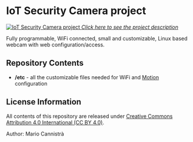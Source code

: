 IoT Security Camera project
==================

[![IoT Security Camera project](https://hackster.imgix.net/uploads/cover_image/file/57194/P1010476.JPG)
*Click here to see the project description*](https://www.hackster.io/mariocannistra/iot-security-camera)

Fully programmable, WiFi connected, small and customizable, Linux based webcam with web configuration/access.

Repository Contents
-------------------
* **/etc** - all the customizable files needed for WiFi and [Motion](http://www.lavrsen.dk/foswiki/bin/view/Motion/WebHome) configuration

License Information
-------------------

All contents of this repository are released under [Creative Commons Attribution 4.0 International (CC BY 4.0)](http://creativecommons.org/licenses/by/4.0/).

Author: Mario Cannistrà
